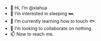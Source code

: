 - 👋 Hi, I’m @xiahua
- 👀 I’m interested in sleeping 🛏.
- 🌱 I’m currently learning how to touch 🐟.
- 💞️ I’m looking to collaborate on nothing.
- 📫 Now to reach me.

<!---
xiahua19/xiahua19 is a ✨ special ✨ repository because its `README.md` (this file) appears on your GitHub profile.
You can click the Preview link to take a look at your changes.
--->
